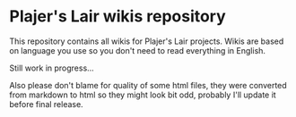 # Plajer's Lair wikis repository
This repository contains all wikis for Plajer's Lair projects.
Wikis are based on language you use so you don't need to read everything in English.

Still work in progress...

Also please don't blame for quality of some html files, they were converted from markdown to html
so they might look bit odd, probably I'll update it before final release.